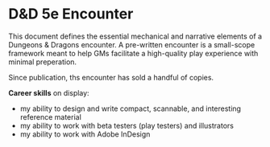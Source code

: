# D&D 5e Encounter

This document defines the essential mechanical and narrative elements of a Dungeons & Dragons encounter. A pre-written encounter is a small-scope framework meant to help GMs facilitate a high-quality play experience with minimal preperation.

Since publication, ths encounter has sold a handful of copies.

**Career skills** on display:

- my ability to design and write compact, scannable, and interesting reference material
- my ability to work with beta testers (play testers) and illustrators
- my ability to work with Adobe InDesign
